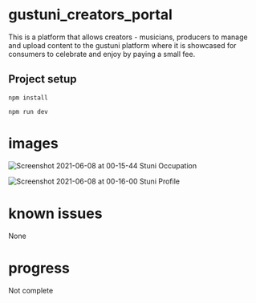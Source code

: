 # gustuni_creators_portal

This is a platform that allows creators - musicians, producers 
to manage and upload content to the gustuni platform where it is showcased for consumers to celebrate and enjoy by paying a small fee.


## Project setup
```
npm install
```

```
npm run dev
```

# images
![Screenshot 2021-06-08 at 00-15-44 Stuni Occupation](https://user-images.githubusercontent.com/55278664/121141403-c3bd3400-c7ef-11eb-9496-7337e78ee9cd.png)

![Screenshot 2021-06-08 at 00-16-00 Stuni Profile](https://user-images.githubusercontent.com/55278664/121141183-8b1d5a80-c7ef-11eb-9e18-f1ed688243b6.png)

# known issues

None 

# progress

Not complete
